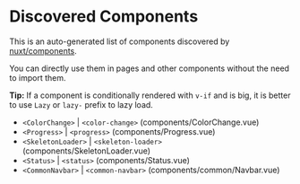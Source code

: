# Discovered Components

This is an auto-generated list of components discovered by [nuxt/components](https://github.com/nuxt/components).

You can directly use them in pages and other components without the need to import them.

**Tip:** If a component is conditionally rendered with `v-if` and is big, it is better to use `Lazy` or `lazy-` prefix to lazy load.

- `<ColorChange>` | `<color-change>` (components/ColorChange.vue)
- `<Progress>` | `<progress>` (components/Progress.vue)
- `<SkeletonLoader>` | `<skeleton-loader>` (components/SkeletonLoader.vue)
- `<Status>` | `<status>` (components/Status.vue)
- `<CommonNavbar>` | `<common-navbar>` (components/common/Navbar.vue)
